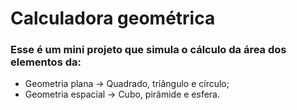 # Calculadora geométrica

### Esse é um mini projeto que simula o cálculo da área dos elementos da:
- Geometria plana -> Quadrado, triângulo e círculo;
- Geometria espacial ->  Cubo, pirâmide e esfera.
